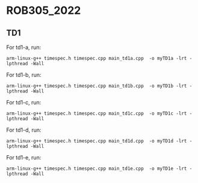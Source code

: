 # ROB305_2022

## TD1

For td1-a, run:
```
arm-linux-g++ timespec.h timespec.cpp main_td1a.cpp  -o myTD1a -lrt -lpthread -Wall
```

For td1-b, run:
```
arm-linux-g++ timespec.h timespec.cpp main_td1b.cpp  -o myTD1b -lrt -lpthread -Wall
```

For td1-c, run:
```
arm-linux-g++ timespec.h timespec.cpp main_td1c.cpp  -o myTD1c -lrt -lpthread -Wall
```

For td1-d, run:
```
arm-linux-g++ timespec.h timespec.cpp main_td1d.cpp  -o myTD1d -lrt -lpthread -Wall
```

For td1-e, run:
```
arm-linux-g++ timespec.h timespec.cpp main_td1e.cpp  -o myTD1e -lrt -lpthread -Wall
```

